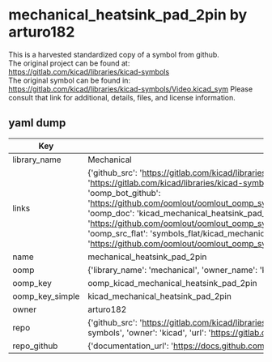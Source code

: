 # mechanical_heatsink_pad_2pin by arturo182  
This is a harvested standardized copy of a symbol from github.  
The original project can be found at:  
https://gitlab.com/kicad/libraries/kicad-symbols  
The original symbol can be found in:
https://gitlab.com/kicad/libraries/kicad-symbols/Video.kicad_sym
Please consult that link for additional, details, files, and license information.  
## yaml dump  
| Key | Value |  
| --- | --- |  
| library_name | Mechanical |  
| links | {'github_src': 'https://gitlab.com/kicad/libraries/kicad-symbols/Video.kicad_sym', 'github_src_repo': 'https://gitlab.com/kicad/libraries/kicad-symbols', 'oomp_bot': 'kicad_mechanical_heatsink_pad_2pin/working', 'oomp_bot_github': 'https://github.com/oomlout/oomlout_oomp_symbol_bot/tree/main/kicad_mechanical_heatsink_pad_2pin/working', 'oomp_doc': 'kicad_mechanical_heatsink_pad_2pin/working', 'oomp_doc_github': 'https://github.com/oomlout/oomlout_oomp_symbol_doc/tree/main/kicad_mechanical_heatsink_pad_2pin/working', 'oomp_src_flat': 'symbols_flat/kicad_mechanical_heatsink_pad_2pin/working', 'oomp_src_flat_github': 'https://github.com/oomlout/oomlout_oomp_symbol_src/tree/main/kicad_mechanical_heatsink_pad_2pin/working'} |  
| name | mechanical_heatsink_pad_2pin |  
| oomp | {'library_name': 'mechanical', 'owner_name': 'kicad', 'symbol_name': 'mechanical_heatsink_pad_2pin'} |  
| oomp_key | oomp_kicad_mechanical_heatsink_pad_2pin |  
| oomp_key_simple | kicad_mechanical_heatsink_pad_2pin |  
| owner | arturo182 |  
| repo | {'github_src': 'https://gitlab.com/kicad/libraries/kicad-symbols/Video.kicad_sym', 'name': 'libraries/kicad-symbols', 'owner': 'kicad', 'url': 'https://gitlab.com/kicad/libraries/kicad-symbols'} |  
| repo_github | {'documentation_url': 'https://docs.github.com/rest/repos/repos#get-a-repository', 'message': 'Not Found'} |  

